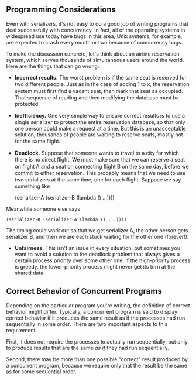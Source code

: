 ## Programming Considerations

Even with serializers, it's not easy to do a good job of writing programs that
deal successfully with concurrency. In fact, all of the operating systems in
widespread use today have bugs in this area; Unix systems, for example, are
expected to crash every month or two because of concurrency bugs.

To make the discussion concrete, let's think about an airline reservation
system, which serves thousands of simultaneous users around the world. Here
are the things that can go wrong:

  * **Incorrect results.** The worst problem is if the same seat is reserved for two diﬀerent people. Just as in the case of adding 1 to x, the reservation system must ﬁrst ﬁnd a vacant seat, then mark that seat as occupied. That sequence of reading and then modifying the database must be protected.
  * **Ineﬃciency.** One very simple way to ensure correct results is to use a single serializer to protect the entire reservation database, so that only one person could make a request at a time. But this is an unacceptable solution; thousands of people are waiting to reserve seats, mostly not for the same ﬂight.
  * **Deadlock.** Suppose that someone wants to travel to a city for which there is no direct ﬂight. We must make sure that we can reserve a seat on ﬂight A and a seat on connecting ﬂight B on the same day, before we commit to either reservation. This probably means that we need to use two serializers at the same time, one for each ﬂight. Suppose we say something like 
    
    (serializer-A (serializer-B (lambda () ...))))

Meanwhile someone else says

    
    (serializer-B (serializer-A (lambda () ...))))

The timing could work out so that we get serializer A, the other person gets
serializer B, and then we are each stuck waiting for the other one (forever!).

  * **Unfairness.** This isn't an issue in every situation, but sometimes you want to avoid a solution to the deadlock problem that always gives a certain process priority over some other one. If the high-priority process is greedy, the lower-priority process might never get its turn at the shared data.

## Correct Behavior of Concurrent Programs

Depending on the particular program you're writing, the definition of correct
behavior might differ. Typically, a concurrent program is said to display
correct behavior if it produces the same result as if the processes had run
sequentially in some order. There are two important aspects to this
requirement.

First, it does not require the processes to actually run sequentially, but
only to produce results that are the same _as if_ they had run sequentially.

Second, there may be more than one possible "correct" result produced by a
concurrent program, because we require only that the result be the same as for
some sequential order.


